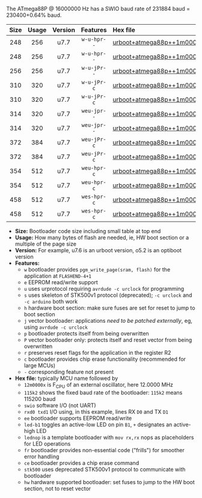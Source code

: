 The ATmega88P @ 16000000 Hz has a SWIO baud rate of 231884 baud = 230400+0.64% baud.

|Size|Usage|Version|Features|Hex file|
|:-:|:-:|:-:|:-:|:--|
|248|256|u7.7|`w-u-hpr--`|[urboot+atmega88p++1m0000x+++14k4_swio_rxd0_txd1_led+b5_hw.hex](https://raw.githubusercontent.com/stefanrueger/urboot.hex/main/mcus/atmega88p/external_oscillator/fcpu++1m0000_Hz/br+++14k4_bps/urboot+atmega88p++1m0000x+++14k4_swio_rxd0_txd1_led+b5_hw.hex)|
|248|256|u7.7|`w-u-hpr--`|[urboot+atmega88p++1m0000x+++14k4_swio_rxd0_txd1_lednop_hw.hex](https://raw.githubusercontent.com/stefanrueger/urboot.hex/main/mcus/atmega88p/external_oscillator/fcpu++1m0000_Hz/br+++14k4_bps/urboot+atmega88p++1m0000x+++14k4_swio_rxd0_txd1_lednop_hw.hex)|
|256|256|u7.7|`w-u-jPr--`|[urboot+atmega88p++1m0000x+++14k4_swio_rxd0_txd1.hex](https://raw.githubusercontent.com/stefanrueger/urboot.hex/main/mcus/atmega88p/external_oscillator/fcpu++1m0000_Hz/br+++14k4_bps/urboot+atmega88p++1m0000x+++14k4_swio_rxd0_txd1.hex)|
|310|320|u7.7|`w-u-jPr-c`|[urboot+atmega88p++1m0000x+++14k4_swio_rxd0_txd1_led+b5_fr_ce.hex](https://raw.githubusercontent.com/stefanrueger/urboot.hex/main/mcus/atmega88p/external_oscillator/fcpu++1m0000_Hz/br+++14k4_bps/urboot+atmega88p++1m0000x+++14k4_swio_rxd0_txd1_led+b5_fr_ce.hex)|
|310|320|u7.7|`w-u-jPr-c`|[urboot+atmega88p++1m0000x+++14k4_swio_rxd0_txd1_lednop_fr_ce.hex](https://raw.githubusercontent.com/stefanrueger/urboot.hex/main/mcus/atmega88p/external_oscillator/fcpu++1m0000_Hz/br+++14k4_bps/urboot+atmega88p++1m0000x+++14k4_swio_rxd0_txd1_lednop_fr_ce.hex)|
|314|320|u7.7|`weu-jpr--`|[urboot+atmega88p++1m0000x+++14k4_swio_rxd0_txd1_ee_led+b5.hex](https://raw.githubusercontent.com/stefanrueger/urboot.hex/main/mcus/atmega88p/external_oscillator/fcpu++1m0000_Hz/br+++14k4_bps/urboot+atmega88p++1m0000x+++14k4_swio_rxd0_txd1_ee_led+b5.hex)|
|314|320|u7.7|`weu-jpr--`|[urboot+atmega88p++1m0000x+++14k4_swio_rxd0_txd1_ee_lednop.hex](https://raw.githubusercontent.com/stefanrueger/urboot.hex/main/mcus/atmega88p/external_oscillator/fcpu++1m0000_Hz/br+++14k4_bps/urboot+atmega88p++1m0000x+++14k4_swio_rxd0_txd1_ee_lednop.hex)|
|372|384|u7.7|`weu-jPr-c`|[urboot+atmega88p++1m0000x+++14k4_swio_rxd0_txd1_ee_led+b5_fr_ce.hex](https://raw.githubusercontent.com/stefanrueger/urboot.hex/main/mcus/atmega88p/external_oscillator/fcpu++1m0000_Hz/br+++14k4_bps/urboot+atmega88p++1m0000x+++14k4_swio_rxd0_txd1_ee_led+b5_fr_ce.hex)|
|372|384|u7.7|`weu-jPr-c`|[urboot+atmega88p++1m0000x+++14k4_swio_rxd0_txd1_ee_lednop_fr_ce.hex](https://raw.githubusercontent.com/stefanrueger/urboot.hex/main/mcus/atmega88p/external_oscillator/fcpu++1m0000_Hz/br+++14k4_bps/urboot+atmega88p++1m0000x+++14k4_swio_rxd0_txd1_ee_lednop_fr_ce.hex)|
|354|512|u7.7|`weu-hpr-c`|[urboot+atmega88p++1m0000x+++14k4_swio_rxd0_txd1_ee_led+b5_fr_ce_hw.hex](https://raw.githubusercontent.com/stefanrueger/urboot.hex/main/mcus/atmega88p/external_oscillator/fcpu++1m0000_Hz/br+++14k4_bps/urboot+atmega88p++1m0000x+++14k4_swio_rxd0_txd1_ee_led+b5_fr_ce_hw.hex)|
|354|512|u7.7|`weu-hpr-c`|[urboot+atmega88p++1m0000x+++14k4_swio_rxd0_txd1_ee_lednop_fr_ce_hw.hex](https://raw.githubusercontent.com/stefanrueger/urboot.hex/main/mcus/atmega88p/external_oscillator/fcpu++1m0000_Hz/br+++14k4_bps/urboot+atmega88p++1m0000x+++14k4_swio_rxd0_txd1_ee_lednop_fr_ce_hw.hex)|
|458|512|u7.7|`wes-hpr-c`|[urboot+atmega88p++1m0000x+++14k4_swio_rxd0_txd1_ee_led+b5_fr_ce_stk500_hw.hex](https://raw.githubusercontent.com/stefanrueger/urboot.hex/main/mcus/atmega88p/external_oscillator/fcpu++1m0000_Hz/br+++14k4_bps/urboot+atmega88p++1m0000x+++14k4_swio_rxd0_txd1_ee_led+b5_fr_ce_stk500_hw.hex)|
|458|512|u7.7|`wes-hpr-c`|[urboot+atmega88p++1m0000x+++14k4_swio_rxd0_txd1_ee_lednop_fr_ce_stk500_hw.hex](https://raw.githubusercontent.com/stefanrueger/urboot.hex/main/mcus/atmega88p/external_oscillator/fcpu++1m0000_Hz/br+++14k4_bps/urboot+atmega88p++1m0000x+++14k4_swio_rxd0_txd1_ee_lednop_fr_ce_stk500_hw.hex)|

- **Size:** Bootloader code size including small table at top end
- **Usage:** How many bytes of flash are needed, ie, HW boot section or a multiple of the page size
- **Version:** For example, u7.6 is an urboot version, o5.2 is an optiboot version
- **Features:**
  + `w` bootloader provides `pgm_write_page(sram, flash)` for the application at `FLASHEND-4+1`
  + `e` EEPROM read/write support
  + `u` uses urprotocol requiring `avrdude -c urclock` for programming
  + `s` uses skeleton of STK500v1 protocol (deprecated); `-c urclock` and `-c arduino` both work
  + `h` hardware boot section: make sure fuses are set for reset to jump to boot section
  + `j` vector bootloader: applications *need to be patched externally*, eg, using `avrdude -c urclock`
  + `p` bootloader protects itself from being overwritten
  + `P` vector bootloader only: protects itself and reset vector from being overwritten
  + `r` preserves reset flags for the application in the register R2
  + `c` bootloader provides chip erase functionality (recommended for large MCUs)
  + `-` corresponding feature not present
- **Hex file:** typically MCU name followed by
  + `12m0000x` is F<sub>CPU</sub> of an external oscillator, here 12.0000 MHz
  + `115k2` shows the fixed baud rate of the bootloader: `115k2` means 115200 baud
  + `swio` software I/O (not UART)
  + `rxd0 txd1` I/O using, in this example, lines RX `D0` and TX `D1`
  + `ee` bootloader supports EEPROM read/write
  + `led-b1` toggles an active-low LED on pin `B1`, `+` designates an active-high LED
  + `lednop` is a template bootloader with `mov rx,rx` nops as placeholders for LED operations
  + `fr` bootloader provides non-essential code ("frills") for smoother error handling
  + `ce` bootloader provides a chip erase command
  + `stk500` uses deprecated STK500v1 protocol to communicate with bootloader
  + `hw` hardware supported bootloader: set fuses to jump to the HW boot section, not to reset vector
